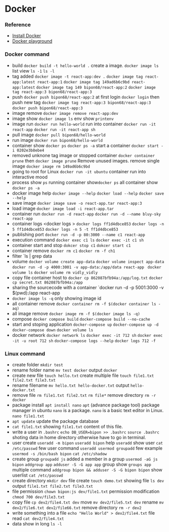 # Docker


### Reference
- [Install Docker](https://docs.docker.com/desktop/install/windows-install/)
- [Docker playground](https://labs.play-with-docker.com/)

### Docker command

- build  `docker build -t hello-world .` create a image. `docker image ls` list view `ls -1` `ls -l` 
- tag added `docker image -t react-app:dev .` `docker image tag react-app:latest react-app:1` `docker image tag 149ad6b6c9bd react-app:latest` `docker image tag 149 bipon68/react-app:2`
`docker image tag react-app:3 bipon68/react-app:3`
- push `docker push bipon68/react-app:2` at first login `docker login` then push new tag `docker image tag react-app:3 bipon68/react-app:3` `docker push bipon68/react-app:3`
- image remove `docker image remove react-app:dev`
- image show `docker image ls`  env show `printenv`
- image run  `docker run hello-world` run into container `docker run -it react-app` `docker run -it react-app sh` 
- pull image  `docker pull bipon68/hello-world`
- run image  `docker run bipon68/hello-world`
- container show `docker ps` `docker ps -a` start a container `docker start -i 0202e3b8ebe4`
- removed unknone tag image or stopped container `docker container prune` then `docker image prune` Remove unused images. remove single image `docker image rm 149ad6b6c9bd`
- going to root for Linux `docker run -it ubuntu` container run into interactive mood
- process show `ps` running container show`docker ps` all container show `docker ps -a`
- docker image help `docker image --help` `docker load --help` `docker save --help`
- save image `docker image save -o react-app.tar react-app:3`
- load image `docker image load -i react-app.tar`
- container run `docker run -d react-app` `docker run -d --name bluy-sky react-app`
- container logs <docker logs <containerID>> `docker logs ff1d4dbce853` `docker logs -n 5 ff1d4dbce853` `docker logs -n 5 -t ff1d4dbce853`
- publishing port `docker run -d -p 80:3000 --name c1 react-app`
- execution command `docker exec c1 ls` `docker exec -it c1 sh`
- container start and stop `dokcer stop c1` `dokcer start c1` 
- container remove `docker rm c1` `docker rm -f ch1`
- filter `ls | grep data
- volume `docker volume create app-data` `docker volume inspect app-data` `docker run -d -p 4000:3001 -v app-data:/app/data react-app` ` docker volume ls` `docker volume rm vidly_vidly`
- copy file container host to `docker cp 862087bfb94a:/app/log.txt` `docker cp secret.txt 862087bfb94a:/app`
- sharing the sourcecode with a container `docker run -d -p 5001:3000 -v $(pwd):/app react-app
- `docker image ls -q` only showing image id
- all container remove `docker container rm -f $(docker container ls -aq)`
- all image remove `docker image rm -f $(docker image ls -q)` 
- compose `docker compose build` `docker-compose build --no-cache`
- start and stoping application `docker-compose up` `docker-compose up -d` `docker-compose down` `docker volume ls`
- docker network `docker network ls` `docker exec -it 712 sh` `docker exec -it -u root 712 sh` `docker-compose logs --help` `docker logs 712 -f`

### Linux command
- create folder `mkdir test`
- rename folder name `mv test docker` output `docker`
- create new file `touch hello.txt` create multiple file `touch file1.txt file2.txt file3.txt`
- rename filename `mv hello.txt hello-docker.txt` output `hello-docker.txt`
- remove file `rm file1.txt file2.txt` `rm file*` remove directory `rm -r docker`
- package install `apt install nano` `apt` (advance package tool) package manager in ubuntu `nano` is a package. `nano` is a basic text editor in Linux. `nano file1.txt`
- `apt update` update the package database
- `cat file1.txt` showing `file1.txt` content of this file.
- write a user in `.bashrc` `echo DB_USER=bipon >> .bashrc` `source .bashrc` shoting data in home directory otherwise have to go in terminal. 
- user create `useradd -m bipon` `useradd bipon`  help `useradd` show user `cat /etc/passwd` few user command `useradd usermod groupadd` few example `usermod -s /bin/bash bipon` `cat /etc/shadow`
- create group `groupadd js` added a member in a group `usermod -aG js bipon` `addgroup app` `adduser -S -G app app` group show `groups app` multiple command `addgroup bipon && adduser -S -G bipon bipon` show userlist `cat /etc/passwd`
- create directory `mkdir dev` file create `touch demo.txt` showing file `ls dev` output `file1.txt file2.txt file3.txt`
- file permission `chown bipon:js dev/file1.txt` permission modification `chmod 700 dev/file3.txt`
- copy file `cp dev2/file4.txt dev` move `mv dev2/file5.txt dev` rename `mv dev2/file6.txt dev2/file66.txt` remove directory `rm -r dev2`
- write something into a file `echo "Hello World" > dev2/file4.txt` file read `cat dev2/file4.txt`
- data show in long `ls -l`


